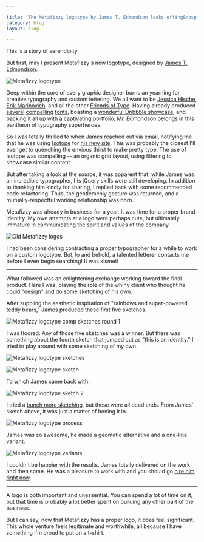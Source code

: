 ```yaml
---

title: 'The Metafizzy logotype by James T. Edmondson looks effing&nbsp;amazing'
category: blog
layout: blog

---
```


This is a story of serendipity.

But first, may I present Metafizzy's new logotype, designed by [James T. Edmondson](http://jamestedmondson.com/).

![Metafizzy logotype](https://i.imgur.com/tQAEb.png)

Deep within the core of every graphic designer burns an yearning for creative typography and custom lettering. We all want to be [Jessica Hische](http://jessicahische.is/awesome/), [Erik Marinovich](http://friendsoftype.com/author/erik/), and all the other [Friends of Type](http://friendsoftype.com/). Having already produced [several](http://www.losttype.com/font/?name=duke) [compelling](http://www.losttype.com/font/?name=wisdom%20script) [fonts](http://www.losttype.com/font/?name=lavanderia), boasting a [wonderful Dribbble showcase](http://dribbble.com/jamestedmondson), and backing it all up with a captivating portfolio, Mr. Edmondson belongs in this pantheon of typography superheroes.

So I was totally thrilled to when James reached out via email, notifying me that he was using [Isotope](http://isotope.metafizzy.co) for [his new site](http://jamestedmondson.com/). This was probably the closest I'll ever get to quenching the envious thirst to make pretty type. The use of Isotope was compelling -- an organic grid layout, using filtering to showcase similar content.

But after taking a look at the source, it was apparent that, while James was an incredible typographer, his jQuery skills were still developing. In addition to thanking him kindly for sharing, I replied back with some recommended code refactoring. Thus, the gentlemenly gesture was returned, and a mutually-respectful working relationship was born.

Metafizzy was already in business for a year. It was time for a proper brand identity. My own attempts at a logo were perhaps cute, but ultimately immature in communicating the spirit and values of the company.

![Old Metafizzy logos](https://i.imgur.com/fB7lX.png)

I had been considering contracting a proper typographer for a while to work on a custom logotype. But, lo and behold, a talented letterer contacts me before I even begin searching! It was kismet!

---

What followed was an enlightening exchange working toward the final product. Here I was, playing the role of the whiny client who thought he could "design" and do some sketching of his own.

After suppling the aesthetic inspiration of "rainbows and super-powered teddy bears," James produced these first five sketches.

![Metafizzy logotype comp sketches round 1](https://i.imgur.com/xEfRN.jpg)

I was floored. Any of those five sketches was a winner. But there was something about the fourth sketch that jumped out as "this is an identity."  I tried to play around with some sketching of my own.

![Metafizzy logotype sketches](https://i.imgur.com/PLmfA.jpg)

![Metafizzy logotype sketch](https://i.imgur.com/7Mgsa.jpg)

To which James came back with:

![Metafizzy logotype sketch 2](https://i.imgur.com/Cjx1v.png)

I tried a [bunch more sketching](http://imgur.com/a/Z9x1T), but these were all dead ends. From James' sketch above, it was just a matter of honing it in.

![Metafizzy logotype process](https://i.imgur.com/EtQJ9.gif)

James was so awesome, he made a geometic alternative and a one-line variant.

![Metafizzy logotype variants](https://i.imgur.com/c7Gma.png)

I couldn't be happier with the results. James totally delivered on the work and then some. He was a pleasure to work with and you should go [hire him right now](http://jamestedmondson.com/#about).

---

A logo is both important and unessential. You can spend a lot of time on it, but that time is probably a lot better spent on building any other part of the business. 

But I can say, now that Metafizzy has a proper logo, it does feel significant. This whole venture feels legitimate and worthwhile, all because I have something I'm proud to put on a t-shirt.
